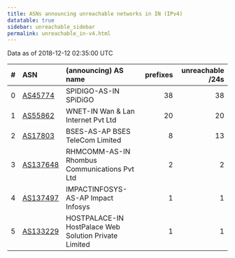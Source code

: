 ```yaml
---
title: ASNs announcing unreachable networks in IN (IPv4)
datatable: true
sidebar: unreachable_sidebar
permalink: unreachable_in-v4.html
---
```


Data as of 2018-12-12 02:35:00 UTC


<div class="datatable-begin"></div>

|   # | ASN                                      | (announcing) AS name                                  |   prefixes |   unreachable /24s |
|----:|:-----------------------------------------|:------------------------------------------------------|-----------:|-------------------:|
|   0 | [AS45774](unreachable_AS45774-v4.html)   | SPIDIGO-AS-IN SPiDiGO                                 |         38 |                 38 |
|   1 | [AS55862](unreachable_AS55862-v4.html)   | WNET-IN Wan &amp; Lan Internet Pvt Ltd                |         20 |                 20 |
|   2 | [AS17803](unreachable_AS17803-v4.html)   | BSES-AS-AP BSES TeleCom Limited                       |          8 |                 13 |
|   3 | [AS137648](unreachable_AS137648-v4.html) | RHMCOMM-AS-IN Rhombus Communications Pvt Ltd          |          2 |                  2 |
|   4 | [AS137497](unreachable_AS137497-v4.html) | IMPACTINFOSYS-AS-AP Impact Infosys                    |          1 |                  1 |
|   5 | [AS133229](unreachable_AS133229-v4.html) | HOSTPALACE-IN HostPalace Web Solution Private Limited |          1 |                  1 |

<div class="datatable-end"></div>